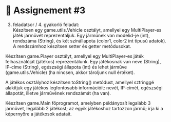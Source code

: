 # 📓 Assignement #3

3. feladatsor / 4. gyakorló feladat:  
Készítsen egy game.utils.Vehicle osztályt, amellyel egy MultiPlayer-es játék járművét reprezentáljuk. Egy járműnek van modelid-je (int), rendszáma (String), és két színállapota (color1, color2 int típusú adatok). A rendszámhoz készítsen setter és getter metódusokat.

Készítsen game.Player osztályt, amellyel egy MultiPlayer-es játék felhasználóját (játékos) reprezentálunk. Egy játékosnak van neve (String), IP-címe (String), egészségi állapota (int) és lehet járműve (game.utils.Vehicle) (ha nincsen, akkor tároljunk null értéket).

A játékos osztályhoz készítsen toString() metódust, amellyel sztringgé alakítjuk egy játékos legfontosabb információit: nevét, IP-címét, egészségi állapotát, illetve járművének rendszámát (ha van).

Készítsen game.Main főprogramot, amelyben példányosít legalább 3 járművet, legalább 2 játékost; az egyik játékoshoz tartozzon jármű; írja ki a képernyőre a játékosok adatait.
